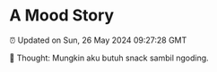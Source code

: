 # A Mood Story

⏰ Updated on Sun, 26 May 2024 09:27:28 GMT

💭 Thought: Mungkin aku butuh snack sambil ngoding.

